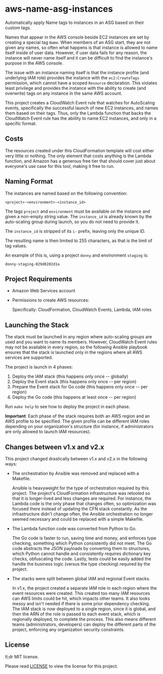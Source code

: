 # aws-name-asg-instances

Automatically apply Name tags to instances in an ASG based on their custom
tags.

Names that appear in the AWS console beside EC2 instances are set by
creating a special tag `Name`.  When members of an ASG start, they are not
given any names, so often what happens is that instance is allowed to
name itself inside of user data.  However, if user data fails for any
reason, the instance will never name itself and it can be difficult to
find the instance's purpose in the AWS console.

The issue with an instance naming itself is that the instance profile (and
underlying IAM role) provides the instance with the `ec2:CreateTags`
permission, which cannot have a scoped `Resource` declaration.  This
violates least privilege and provides the instance with the ability to
create (and overwrite) tags on any instance in the same AWS account.

This project creates a CloudWatch Event rule that watches for AutoScaling
events, specifically the successful launch of new EC2 instances, and names
them based on their tags.  Thus, only the Lambda function that backs the
CloudWatch Event rule has the abiility to name EC2 instances, and only in
a specific format.

## Costs

The resources created under this CloudFormation template will cost either
very little or nothing.  The only element that costs anything is the
Lambda function, and Amazon has a generous free tier that should cover
just about everyone's use case for this tool, making it free to run.

## Naming Format

The instances are named based on the following convention:

```
<project>-<environment>-<instance_id>
```

The tags `project` and `environment` must be available on the instance and
given a non-empty string value.  The `instance_id` is already known by the
auto-scaling group during launch, so you do not need to provide it.

The `instance_id` is stripped of its `i-` prefix, leaving only the unique
ID.

The resulting name is then limited to 255 characters, as that is the
limit of tag values.

An example of this is, using a project `donny` and environment `staging`
is:

```
donny-staging-029d0202d1a
```

## Project Requirements

* Amazon Web Services account
* Permissions to create AWS resources:

  Specifically: CloudFormation, CloudWatch Events, Lambda, IAM roles

## Launching the Stack

The stack must be launched in any region where auto-scaling groups are
used and you want to name its members.  However, CloudWatch Event rules
may not be available in every region, so the following Ansible playbook
ensures that the stack is launched only in the regions where all AWS
services are supported.

The project is launch in 4 phases:
1. Deploy the IAM stack (this happens only once -- globally)
1. Deploy the Event stack (this happens only once -- per region)
1. Prepare the Event stack for Go code (this happens only once -- per region)
1. Deploy the Go code (this happens at least once -- per region)

Run `make help` to see how to deploy the project in each phase.

**Important**: Each phase of the stack requires both an AWS region and an AWS profile to be specified.  The given profile can be different IAM roles depending on your organization's structure (for instance, if administrators are only allowed to launch IAM resources).

## Changes between v1.x and v2.x

This project changed drastically between v1.x and v2.x in the following ways:

* The orchestration by Ansible was removed and replaced with a Makefile.

  Ansible is heavyweight for the type of orchestration required by this
  project.  The project's CloudFormation infrastructure was retooled so
  that it is longer-lived and less changes are required.  For instance,
  the Lambda code is the only phase that changes often, so optimization
  was focused there instead of updating the CFN stack constantly.  As
  the infrastructure didn't change often, the Ansible orchestration no
  longer seemed necessary and could be replaced with a simple Makefile.

* The Lambda function code was converted from Python to Go.

  The Go code is faster to run, saving time and money, and enforces
  type checking, something which Python consistently did not meet. The
  Go code abstracts the JSON payloads by converting them to structures,
  which Python cannot handle and consistently requires dictionary key
  checks, obfuscating the code.  Lastly, tests could be easily added
  the handle the business logic (versus the type checking) required by
  the project.

* The stacks were split between global IAM and regional Event stacks.

  In v1.x, the project created a separate IAM role in each region where
  the event resources were created.  This created too many IAM resources
  can AWS limits could be hit, which impacts other teams.  It also looks
  messy and isn't needed if there is some prior dependency checking. The
  IAM stack is now deployed to a single region, since it is global, and
  then the ARN of the role is passed to each event stack, which is
  regionally deployed, to complete the process.  This also means
  different teams (administrators, developers) can deploy the different
  parts of the project, enforcing any organization security constraints.

## License

tl;dr MIT license.

Please read [LICENSE](LICENSE) to view the license for this project.

